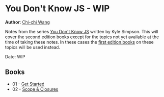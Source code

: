 # You Don't Know JS - WIP
**Author**: [Chi-chi Wang](https://github.com/chichiwang)

Notes from the series [You Don't Know JS](https://github.com/getify/You-Dont-Know-JS) written by Kyle Simpson. This will cover the second edition books except for the topics not yet available at the time of taking these notes. In these cases the [first edition books](https://github.com/getify/You-Dont-Know-JS/blob/1st-ed/README.md) on these topics will be used instead.

Date: WIP

## Books
* 01 - [Get Started](./01-get-started)
* 02 - [Scope & Closures](./02-scope-and-closures)
